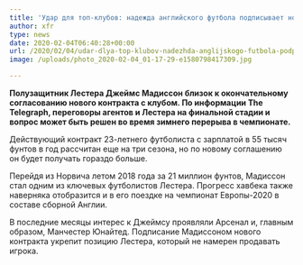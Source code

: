 ```yaml
---
title: 'Удар для топ-клубов: надежда английского футбола подписывает новый контракт с Лестером'
author: xfr
type: news
date: 2020-02-04T06:40:28+00:00
url: /2020/02/04/udar-dlya-top-klubov-nadezhda-anglijskogo-futbola-podpisyvaet-novyj-kontrakt-s-lesterom/
image: /uploads/photo_2020-02-04_01-17-29-e1580798417309.jpg

---
```

**Полузащитник Лестера Джеймс Мадиссон близок к окончательному согласованию нового контракта с клубом. По информации The Telegraph, переговоры агентов и Лестера на финальной стадии и вопрос может быть решен во время зимнего перерыва в чемпионате.**

Действующий контракт 23-летнего футболиста с зарплатой в 55 тысяч фунтов в год рассчитан еще на три сезона, но по новому соглашению он будет получать гораздо больше.

Перейдя из Норвича летом 2018 года за 21 миллион фунтов, Мадиссон стал одним из ключевых футболистов Лестера. Прогресс хавбека также наверняка отобразится и в его поездке на чемпионат Европы-2020 в составе сборной Англии.

В последние месяцы интерес к Джеймсу проявляли Арсенал и, главным образом, Манчестер Юнайтед. Подписание Мадиссоном нового контракта укрепит позицию Лестера, который не намерен продавать игрока.